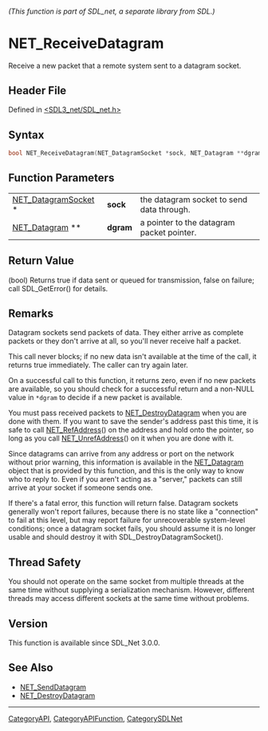 ###### (This function is part of SDL_net, a separate library from SDL.)
# NET_ReceiveDatagram

Receive a new packet that a remote system sent to a datagram socket.

## Header File

Defined in [<SDL3_net/SDL_net.h>](https://github.com/libsdl-org/SDL_net/blob/main/include/SDL3_net/SDL_net.h)

## Syntax

```c
bool NET_ReceiveDatagram(NET_DatagramSocket *sock, NET_Datagram **dgram);
```

## Function Parameters

|                                            |           |                                           |
| ------------------------------------------ | --------- | ----------------------------------------- |
| [NET_DatagramSocket](NET_DatagramSocket) * | **sock**  | the datagram socket to send data through. |
| [NET_Datagram](NET_Datagram) **            | **dgram** | a pointer to the datagram packet pointer. |

## Return Value

(bool) Returns true if data sent or queued for transmission, false on
failure; call SDL_GetError() for details.

## Remarks

Datagram sockets send packets of data. They either arrive as complete
packets or they don't arrive at all, so you'll never receive half a packet.

This call never blocks; if no new data isn't available at the time of the
call, it returns true immediately. The caller can try again later.

On a successful call to this function, it returns zero, even if no new
packets are available, so you should check for a successful return and a
non-NULL value in `*dgram` to decide if a new packet is available.

You must pass received packets to
[NET_DestroyDatagram](NET_DestroyDatagram) when you are done with them. If
you want to save the sender's address past this time, it is safe to call
[NET_RefAddress](NET_RefAddress)() on the address and hold onto the
pointer, so long as you call [NET_UnrefAddress](NET_UnrefAddress)() on it
when you are done with it.

Since datagrams can arrive from any address or port on the network without
prior warning, this information is available in the
[NET_Datagram](NET_Datagram) object that is provided by this function, and
this is the only way to know who to reply to. Even if you aren't acting as
a "server," packets can still arrive at your socket if someone sends one.

If there's a fatal error, this function will return false. Datagram sockets
generally won't report failures, because there is no state like a
"connection" to fail at this level, but may report failure for
unrecoverable system-level conditions; once a datagram socket fails, you
should assume it is no longer usable and should destroy it with
SDL_DestroyDatagramSocket().

## Thread Safety

You should not operate on the same socket from multiple threads at the same
time without supplying a serialization mechanism. However, different
threads may access different sockets at the same time without problems.

## Version

This function is available since SDL_Net 3.0.0.

## See Also

- [NET_SendDatagram](NET_SendDatagram)
- [NET_DestroyDatagram](NET_DestroyDatagram)

----
[CategoryAPI](CategoryAPI), [CategoryAPIFunction](CategoryAPIFunction), [CategorySDLNet](CategorySDLNet)

